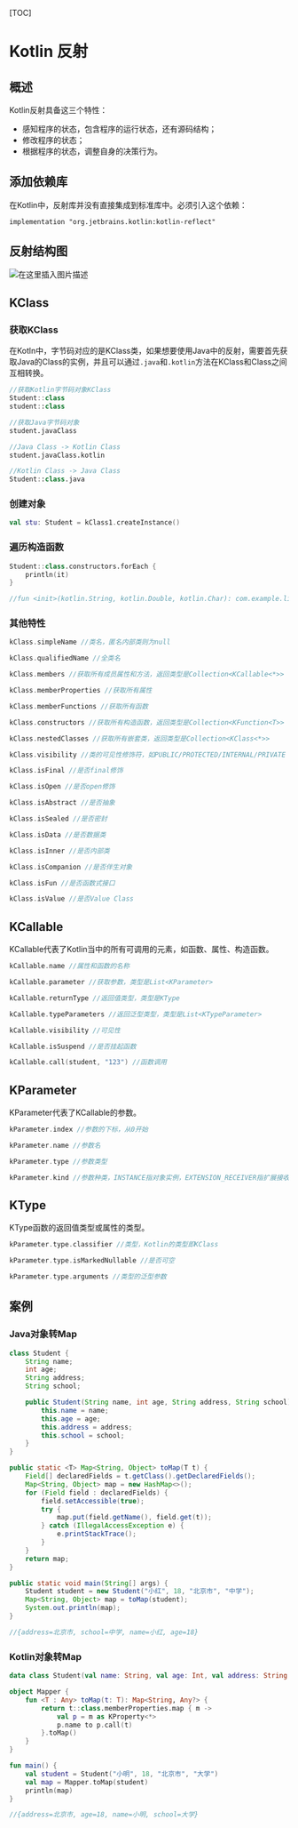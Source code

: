 [TOC]



# Kotlin 反射

## 概述

Kotlin反射具备这三个特性：

- 感知程序的状态，包含程序的运行状态，还有源码结构；
- 修改程序的状态；
- 根据程序的状态，调整自身的决策行为。



## 添加依赖库

在Kotlin中，反射库并没有直接集成到标准库中。必须引入这个依赖：

```
implementation "org.jetbrains.kotlin:kotlin-reflect"
```



## 反射结构图

![在这里插入图片描述](https://img-blog.csdnimg.cn/c0e40a3658094e638262d86ab9a94c6a.png?x-oss-process=image/watermark,type_d3F5LXplbmhlaQ,shadow_50,text_Q1NETiBAeGlhbmd4aW9uZ2ZseTkxNQ==,size_14,color_FFFFFF,t_70,g_se,x_16)

## KClass

### 获取KClass

在Kotln中，字节码对应的是KClass类，如果想要使用Java中的反射，需要首先获取Java的Class的实例，并且可以通过`.java`和`.kotlin`方法在KClass和Class之间互相转换。

```kotlin
//获取Kotlin字节码对象KClass
Student::class
student::class

//获取Java字节码对象
student.javaClass

//Java Class -> Kotlin Class
student.javaClass.kotlin

//Kotlin Class -> Java Class
Student::class.java
```



### 创建对象

```kotlin
val stu: Student = kClass1.createInstance()
```



### 遍历构造函数

```kotlin
Student::class.constructors.forEach { 
    println(it)
}

//fun <init>(kotlin.String, kotlin.Double, kotlin.Char): com.example.lib_kt.Student
```



### 其他特性

```kotlin
kClass.simpleName //类名，匿名内部类则为null

kClass.qualifiedName //全类名

kClass.members //获取所有成员属性和方法，返回类型是Collection<KCallable<*>>

kClass.memberProperties //获取所有属性

kClass.memberFunctions //获取所有函数

kClass.constructors //获取所有构造函数，返回类型是Collection<KFunction<T>>

kClass.nestedClasses //获取所有嵌套类，返回类型是Collection<KClass<*>>

kClass.visibility //类的可见性修饰符，如PUBLIC/PROTECTED/INTERNAL/PRIVATE

kClass.isFinal //是否final修饰

kClass.isOpen //是否open修饰

kClass.isAbstract //是否抽象

kClass.isSealed //是否密封

kClass.isData //是否数据类

kClass.isInner //是否内部类

kClass.isCompanion //是否伴生对象

kClass.isFun //是否函数式接口

kClass.isValue //是否Value Class
```



## KCallable

KCallable代表了Kotlin当中的所有可调用的元素，如函数、属性、构造函数。

```kotlin
kCallable.name //属性和函数的名称

kCallable.parameter //获取参数，类型是List<KParameter>

kCallable.returnType //返回值类型，类型是KType

kCallable.typeParameters //返回泛型类型，类型是List<KTypeParameter>

kCallable.visibility //可见性

kCallable.isSuspend //是否挂起函数

kCallable.call(student, "123") //函数调用
```



## KParameter

KParameter代表了KCallable的参数。

```kotlin
kParameter.index //参数的下标，从0开始

kParameter.name //参数名

kParameter.type //参数类型

kParameter.kind //参数种类，INSTANCE指对象实例，EXTENSION_RECEIVER指扩展接收者，VALUE指实际的参数值
```



## KType 

KType函数的返回值类型或属性的类型。

```kotlin
kParameter.type.classifier //类型，Kotlin的类型即KClass

kParameter.type.isMarkedNullable //是否可空

kParameter.type.arguments //类型的泛型参数
```



## 案例

### Java对象转Map


```java
class Student {
    String name;
    int age;
    String address;
    String school;

    public Student(String name, int age, String address, String school) {
        this.name = name;
        this.age = age;
        this.address = address;
        this.school = school;
    }
}
```

```java
public static <T> Map<String, Object> toMap(T t) {
    Field[] declaredFields = t.getClass().getDeclaredFields();
    Map<String, Object> map = new HashMap<>();
    for (Field field : declaredFields) {
        field.setAccessible(true);
        try {
            map.put(field.getName(), field.get(t));
        } catch (IllegalAccessException e) {
            e.printStackTrace();
        }
    }
    return map;
}
```

```java
public static void main(String[] args) {
    Student student = new Student("小红", 18, "北京市", "中学");
    Map<String, Object> map = toMap(student);
    System.out.println(map);
}

//{address=北京市, school=中学, name=小红, age=18}
```



### Kotlin对象转Map

```kotlin
data class Student(val name: String, val age: Int, val address: String, val school: String)
```

```kotlin
object Mapper {
    fun <T : Any> toMap(t: T): Map<String, Any?> {
        return t::class.memberProperties.map { m ->
            val p = m as KProperty<*>
            p.name to p.call(t)
        }.toMap()
    }
}
```

```kotlin
fun main() {
    val student = Student("小明", 18, "北京市", "大学")
    val map = Mapper.toMap(student)
    println(map)
}

//{address=北京市, age=18, name=小明, school=大学}
```



